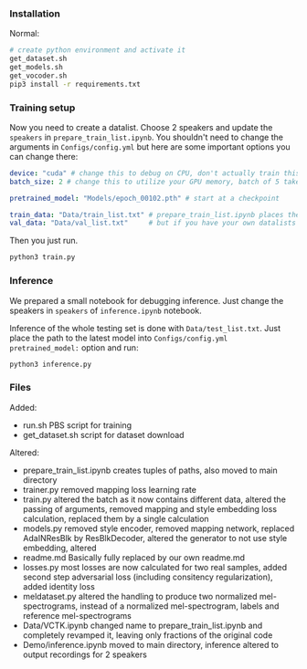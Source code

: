 <!--- Authors: Zbyněk Lička -->

### Installation
Normal:
```bash
# create python environment and activate it
get_dataset.sh
get_models.sh
get_vocoder.sh
pip3 install -r requirements.txt
```

### Training setup
Now you need to create a datalist. Choose 2 speakers and update the `speakers` in `prepare_train_list.ipynb`. You shouldn't need to change the arguments in `Configs/config.yml` but here are some important options you can change there:
```yml
device: "cuda" # change this to debug on CPU, don't actually train this model on CPU please...
batch_size: 2 # change this to utilize your GPU memory, batch of 5 takes about 10 GB

pretrained_model: "Models/epoch_00102.pth" # start at a checkpoint

train_data: "Data/train_list.txt" # prepare_train_list.ipynb places the datalists into these files
val_data: "Data/val_list.txt"     # but if you have your own datalists you may change this
```
Then you just run.
```bash
python3 train.py
```

### Inference
We prepared a small notebook for debugging inference. Just change the speakers in `speakers` of `inference.ipynb` notebook.

Inference of the whole testing set is done with `Data/test_list.txt`. Just place the path to the latest model into `Configs/config.yml` `pretrained_model:` option and run:
```bash
python3 inference.py
```


### Files
Added:
+ run.sh PBS script for training
+ get_dataset.sh script for dataset download

Altered:
+ prepare_train_list.ipynb creates tuples of paths, also moved to main directory
+ trainer.py removed mapping loss learning rate
+ train.py altered the batch as it now contains different data, altered the passing of arguments, removed mapping and style embedding loss calculation, replaced them by a single calculation
+ models.py removed style encoder, removed mapping network, replaced AdaINResBlk by ResBlkDecoder, altered the generator to not use style embedding, altered
+ readme.md Basically fully replaced by our own readme.md
+ losses.py most losses are now calculated for two real samples, added second step adversarial loss (including consitency regularization), added identity loss
+ meldataset.py altered the handling to produce two normalized mel-spectrograms, instead of a normalized mel-spectrogram, labels and reference mel-spectrograms
+ Data/VCTK.ipynb changed name to prepare_train_list.ipynb and completely revamped it, leaving only fractions of the original code
+ Demo/inference.ipynb moved to main directory, inference altered to output recordings for 2 speakers

